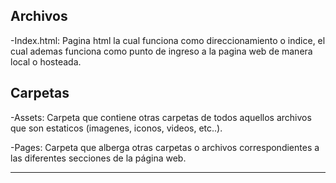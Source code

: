 <!-- /////////////////////////////////////////////////////////////////////////////////////////////////////////////////////////////////// -->
<h2>Archivos</h2>
-Index.html: Pagina html la cual funciona como direccionamiento o indice, el cual ademas funciona como punto de ingreso a la pagina web de manera local o hosteada.

<!-- /////////////////////////////////////////////////////////////////////////////////////////////////////////////////////////////////// -->
<h2>Carpetas</h2>
-Assets: Carpeta que contiene otras carpetas de todos aquellos archivos que son estaticos (imagenes, iconos, videos, etc..).

-Pages: Carpeta que alberga otras carpetas o archivos correspondientes a las diferentes secciones de la página web.

<hr>
